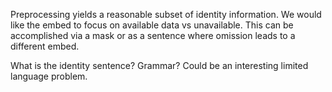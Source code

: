 Preprocessing yields a reasonable subset of identity information.  We would like the embed to focus on available data vs unavailable.  This can be accomplished via a mask or as a sentence where omission leads to a different embed.

What is the identity sentence? Grammar?  Could be an interesting limited language problem.